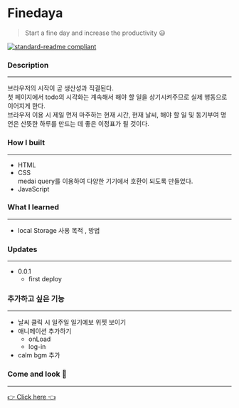# Finedaya

> Start a fine day and increase the productivity 😃

[![standard-readme compliant](https://img.shields.io/badge/readme%20style-standard-brightgreen.svg?style=flat-square)](https://github.com/RichardLitt/standard-readme)

### Description

---

브라우저의 시작이 곧 생산성과 직결된다.<br>
첫 페이지에서 todo의 시각화는 계속해서 해야 할 일을 상기시켜주므로 실제 행동으로 이어지게 한다.<br>
브라우저 이용 시 제일 먼저 마주하는 현재 시간, 현재 날씨, 해야 할 일 및 동기부여 명언은 산뜻한 하루를 만드는 데 좋은 이정표가 될 것이다.

### How I built

---

- HTML
- CSS<br>
  medai query를 이용하여 다양한 기기에서 호환이 되도록 만들었다.
- JavaScript

### What I learned

---

- local Storage 사용 목적 , 방법

### Updates

---

- 0.0.1
  - first deploy

### 추가하고 싶은 기능

---

- 날씨 클릭 시 일주일 일기예보 위젯 보이기
- 애니메이션 추가하기
  - onLoad
  - log-in
- calm bgm 추가

### Come and look 👀

---

[👉 Click here 👈](https://code-sponge.github.io/finedaya/)
